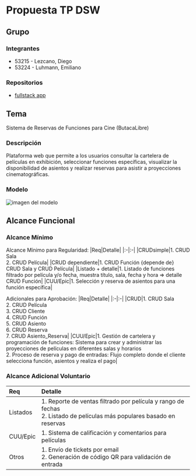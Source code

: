 # Propuesta TP DSW

## Grupo
### Integrantes
* 53215 - Lezcano, Diego
* 53224 - Luhmann, Emiliano

### Repositorios
* [fullstack app]([http://hyperlinkToGihubOrGitlab](https://github.com/Luhm4nn/RepoFullStack))


## Tema
Sistema de Reservas de Funciones para Cine (ButacaLibre)
### Descripción
Plataforma web que permite a los usuarios consultar la cartelera de películas en exhibición, seleccionar funciones específicas, visualizar la disponibilidad de asientos y realizar reservas para asistir a proyecciones cinematográficas.

### Modelo
![imagen del modelo](https://drive.google.com/file/d/1nxexQGKn5xmwuoYc4T9Xb4wF_jnmdBWZ/view?usp=sharing)


## Alcance Funcional 

### Alcance Mínimo

Alcance Mínimo para Regularidad:
|Req|Detalle|
|:-|:-|
|CRUDsimple|1. CRUD Sala <br>2. CRUD Película|
|CRUD dependiente|1. CRUD Función {depende de} CRUD Sala y CRUD Película|
|Listado + detalle|1. Listado de funciones filtrado por película y/o fecha, muestra título, sala, fecha y hora => detalle CRUD Función|
|CUU/Epic|1. Selección y reserva de asientos para una función específica|

Adicionales para Aprobación:
|Req|Detalle|
|:-|:-|
|CRUD|1. CRUD Sala<br>2. CRUD Película<br>3. CRUD Cliente<br>4. CRUD Función<br>5. CRUD Asiento<br>6. CRUD Reserva<br>7. CRUD Asiento_Reserva|
|CUU/Epic|1. Gestión de cartelera y programación de funciones: Sistema para crear y administrar las proyecciones de películas en diferentes salas y horarios<br>2. Proceso de reserva y pago de entradas: Flujo completo donde el cliente selecciona función, asientos y realiza el pago|


### Alcance Adicional Voluntario

|Req|Detalle|
|:-|:-|
|Listados |1. Reporte de ventas filtrado por película y rango de fechas<br>2. Listado de películas más populares basado en reservas|
|CUU/Epic|1. Sistema de calificación y comentarios para películas<br>|
|Otros|1. Envío de tickets por email<br>2. Generación de código QR para validación de entrada|

